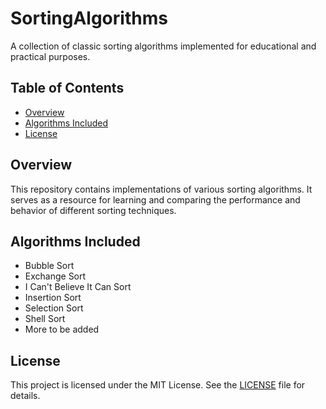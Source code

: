 # SortingAlgorithms

A collection of classic sorting algorithms implemented for educational and practical purposes.

## Table of Contents

- [Overview](#overview)
- [Algorithms Included](#algorithms-included)
- [License](#license)

## Overview

This repository contains implementations of various sorting algorithms. It serves as a resource for learning and comparing the performance and behavior of different sorting techniques.

## Algorithms Included

- Bubble Sort
- Exchange Sort
- I Can't Believe It Can Sort
- Insertion Sort
- Selection Sort
- Shell Sort
- More to be added

## License

This project is licensed under the MIT License. See the [LICENSE](LICENSE) file for details.
